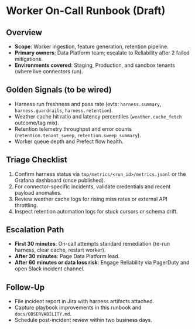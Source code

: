 # Worker On-Call Runbook (Draft)

## Overview
- **Scope**: Worker ingestion, feature generation, retention pipeline.
- **Primary owners**: Data Platform team; escalate to Reliability after 2 failed mitigations.
- **Environments covered**: Staging, Production, and sandbox tenants (where live connectors run).

## Golden Signals (to be wired)
- Harness run freshness and pass rate (evts: `harness.summary`, `harness.guardrails`, `harness.retention`).
- Weather cache hit ratio and latency percentiles (`weather.cache_fetch` outcome/tag mix).
- Retention telemetry throughput and error counts (`retention.tenant_sweep`, `retention.sweep_summary`).
- Worker queue depth and Prefect flow health.

## Triage Checklist
1. Confirm harness status via `tmp/metrics/<run_id>/metrics.jsonl` or the Grafana dashboard (once published).
2. For connector-specific incidents, validate credentials and recent payload anomalies.
3. Review weather cache logs for rising miss rates or external API throttling.
4. Inspect retention automation logs for stuck cursors or schema drift.

## Escalation Path
- **First 30 minutes**: On-call attempts standard remediation (re-run harness, clear cache, restart worker).
- **After 30 minutes**: Page Data Platform lead.
- **After 60 minutes or data loss risk**: Engage Reliability via PagerDuty and open Slack incident channel.

## Follow-Up
- File incident report in Jira with harness artifacts attached.
- Capture playbook improvements in this runbook and `docs/OBSERVABILITY.md`.
- Schedule post-incident review within two business days.
